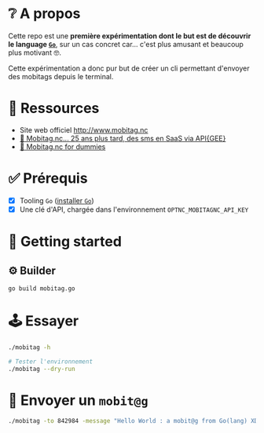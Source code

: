 # ❔ A propos

Cette repo est une **première expérimentation dont le but est de découvrir le
language [`Go`](https://go.dev/)**, sur un cas concret car... c'est plus amusant
et beaucoup plus motivant 🤓.

Cette expérimentation a donc pur but de créer un cli permettant d'envoyer des mobitags
depuis le terminal.

# 🔖 Ressources

- Site web officiel http://www.mobitag.nc
- [🥳 Mobitag.nc... 25 ans plus tard, des sms en SaaS via API{GEE}](https://dev.to/optnc/mobitagnc-25-ans-plus-tard-des-sms-en-saas-via-apigee-2h9e)
- [📲 Mobitag.nc for dummies](https://www.kaggle.com/code/optnouvellecaldonie/mobitag-nc-for-dummies)

# ✅ Prérequis

- [x] Tooling `Go` ([installer `Go`](https://go.dev/doc/install))
- [x] Une clé d'API, chargée dans l'environnement `OPTNC_MOBITAGNC_API_KEY`

# 🚀 Getting started

## ⚙️ Builder

```shell
go build mobitag.go

```

# 🕹️ Essayer

```sh
./mobitag -h

```

```sh
# Tester l'environnement
./mobitag --dry-run

```
# 🥳 Envoyer un `mobit@g`

```sh
./mobitag -to 842984 -message "Hello World : a mobit@g from Go(lang) XD"

```

